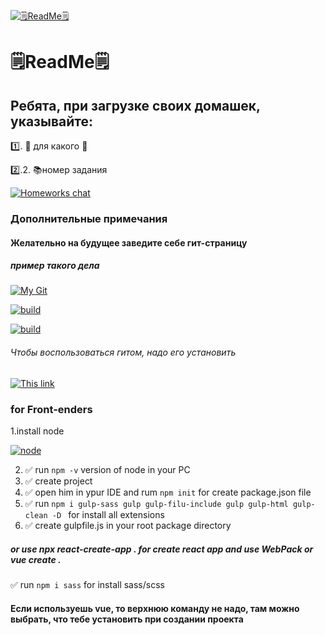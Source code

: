  [![🗒ReadMe🗒](https://frontend-scripts.hb.bizmrg.com/unique-hf/svg/logo_gb_light.svg)](https://gb.ru)

# 🗒ReadMe🗒
 
##  Ребята, при загрузке своих домашек, указывайте:

1️⃣. 📄 для какого 📑


2️⃣.2. 📚номер задания 

[![Homeworks chat](https://img.freepik.com/free-vector/boy-doing-homework-with-books-white-background_1308-93460.jpg)](https://t.me/gdz3455)

### Дополнительные примечания
#### Желательно на будущее заведите себе гит-страницу
##### пример такого дела
[![My Git](https://github.githubassets.com/images/modules/logos_page/GitHub-Mark.png)](https://github.com/Reversabled)



  [![build](https://github.com/Reversabled/vue-test-app/actions/workflows/main.yml/badge.svg?branch=master)](https://github.com/Reversabled/vue-test-app/actions/workflows/main.yml)
  
  [![build](https://github.com/Reversabled/vue-test-app/actions/workflows/build.yml/badge.svg)](https://github.com/Reversabled/vue-test-app/actions/workflows/build.yml)
  
###### Чтобы воспользоваться гитом, надо его установить
[![This link](https://git-scm.com/images/logo@2x.png)](https://git-scm.com/downloads)

### for Front-enders

1.install node


[![node](https://nodejs.org/static/images/logo.svg)](https://nodejs.org)


2. ✅ run  `npm -v` version of node in your PC
3. ✅ create project 
4. ✅ open him in ypur IDE and rum `npm init` for create package.json file
5. ✅  run `npm i gulp-sass gulp gulp-filu-include gulp gulp-html gulp-clean -D ` for install all extensions
6. ✅ create gulpfile.js in your root package directory
##### or use npx react-create-app .  for create react app and use WebPack or vue create .
✅ run `npm i sass` for install sass/scss
#### Если используешь vue, то верхнюю команду не надо, там можно выбрать, что тебе установить при создании проекта






